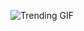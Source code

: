 
<!-- GIF_SECTION -->
![Trending GIF](https://media1.giphy.com/media/v1.Y2lkPThiYjIxNzcyOGQ5dDF4cnNncnJtcmN2dmM4NDdlNGliNG1pZzV1cWpsYXpxcjh5dSZlcD12MV9naWZzX3NlYXJjaCZjdD1n/65n8RPEa3r65q/giphy.gif)
<!-- END_GIF_SECTION -->
